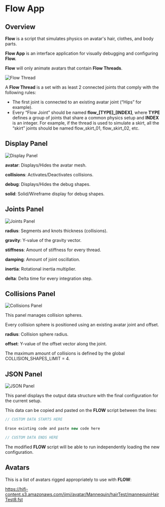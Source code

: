 # Flow App

## Overview
**Flow** is a script that simulates physics on avatar's hair, clothes, and body parts.

**Flow App** is an interface application for visually debugging and configuring **Flow.**

**Flow** will only animate avatars that contain **Flow Threads**.

![Flow Thread](https://hifi-content.s3.amazonaws.com/luis/flowFiles/reference/flow.png)

A **Flow Thread** is a set with as least 2 connected joints that comply with the following rules:

* The first joint is connected to an existing avatar joint (“Hips” for example).
* Every “Flow Joint” should be named **flow_[TYPE]_[INDEX]**, where **TYPE** defines a group of joints that share a common physics setup and **INDEX** is an integer. For example, if the thread is used to simulate a skirt, all the “skirt” joints should be named flow_skirt_01, flow_skirt_02, etc.

## Display Panel

![Display Panel](https://hifi-content.s3.amazonaws.com/luis/flowFiles/reference/display.png)

**avatar**: Displays/Hides the avatar mesh.

**collisions**: Activates/Deactivates collisions.

**debug**: Displays/Hides the debug shapes.

**solid**: Solid/Wireframe display for debug shapes.

## Joints Panel

![Joints Panel](https://hifi-content.s3.amazonaws.com/luis/flowFiles/reference/joints.png)

**radius**: Segments and knots thickness (collisions).

**gravity**: Y-value of the gravity vector.

**stiffness**: Amount of stiffness for every thread.

**damping**: Amount of joint oscillation.

**inertia**: Rotational inertia multiplier.

**delta**: Delta time for every integration step.

## Collisions Panel

![Collisions Panel](https://hifi-content.s3.amazonaws.com/luis/flowFiles/reference/collisions.png)

This panel manages collision spheres.

Every collision sphere is positioned using an existing avatar joint and offset.

**radius**: Collision sphere radius.

**offset**: Y-value of the offset vector along the joint.

The maximum amount of collisions is defined by the global COLLISION_SHAPES_LIMIT = 4.

## JSON Panel

![JSON Panel](https://hifi-content.s3.amazonaws.com/luis/flowFiles/reference/json.png)

This panel displays the output data structure with the final configuration for the current setup. 

This data can be copied and pasted on the **FLOW** script between the lines:
```javascript
// CUSTOM DATA STARTS HERE
 
Erase existing code and paste new code here

// CUSTOM DATA ENDS HERE
```
The modified **FLOW** script will be able to run independently loading the new configuration.

## Avatars

This is a list of avatars rigged appropriately to use with **FLOW**:

https://hifi-content.s3.amazonaws.com/jimi/avatar/Mannequin/hairTest/mannequinHairTest8.fst

